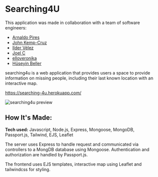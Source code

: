 # Searching4U

This application was made in collaboration with a team of software engineers:

- [Arnaldo Pires](https://github.com/ArnoldPires)
- [John Kemp-Cruz](https://github.com/JKC-Codes)
- [Ilder V&eacute;lez](https://github.com/ivel6482)
- [Joel C](https://github.com/jocantu)
- [elloveronika](https://github.com/elloveronika)
- [H&uuml;seyin Beller](https://github.com/HuseyinBeller)

searching4u is a web application that provides users a space to provide information on missing people, including their last known location with an interactive map.

https://searching-4u.herokuapp.com/

![searching4u preview](https://raw.githubusercontent.com/ivel6482/ivel6482/main/images/searching4u.gif)

## How It's Made:

**Tech used:** Javascript, Node.js, Express, Mongoose, MongoDB, Passport.js, Tailwind, EJS, Leaflet

The server uses Express to handle request and communicated via controllers to a MongDB database using Mongoose. Authentication and authorization are handled by Passport.js.

The frontend uses EJS templates, interactive map using Leaflet and tailwindcss for styling.
